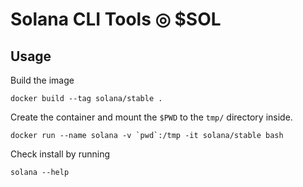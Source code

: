 # Solana CLI Tools ◎ $SOL

## Usage

Build the image
```
docker build --tag solana/stable .
```

Create the container and mount the `$PWD` to the `tmp/` directory inside.
```
docker run --name solana -v `pwd`:/tmp -it solana/stable bash
```

Check install by running
```
solana --help
```